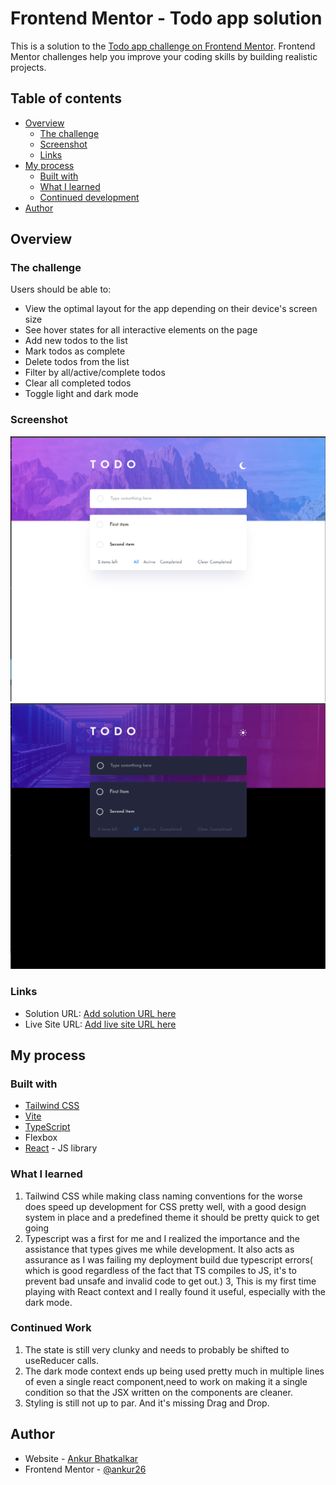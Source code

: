 # Frontend Mentor - Todo app solution

This is a solution to the [Todo app challenge on Frontend Mentor](https://www.frontendmentor.io/challenges/todo-app-Su1_KokOW). Frontend Mentor challenges help you improve your coding skills by building realistic projects. 

## Table of contents

- [Overview](#overview)
  - [The challenge](#the-challenge)
  - [Screenshot](#screenshot)
  - [Links](#links)
- [My process](#my-process)
  - [Built with](#built-with)
  - [What I learned](#what-i-learned)
  - [Continued development](#continued-development)
- [Author](#author)

## Overview

### The challenge

Users should be able to:

- View the optimal layout for the app depending on their device's screen size
- See hover states for all interactive elements on the page
- Add new todos to the list
- Mark todos as complete
- Delete todos from the list
- Filter by all/active/complete todos
- Clear all completed todos
- Toggle light and dark mode

### Screenshot

![Light Mode](./images/ListLightMode.png)
![Dark Mode](./images/ListDarkMode.png)


### Links

- Solution URL: [Add solution URL here](https://github.com/ankur26/todo-list)
- Live Site URL: [Add live site URL here](https://todo-list-sage-beta.vercel.app)

## My process

### Built with

- [Tailwind CSS](http://tailwindcss.com/)
- [Vite](https://vitejs.dev/)
- [TypeScript](https://www.typescriptlang.org/)
- Flexbox
- [React](https://reactjs.org/) - JS library

### What I learned
1. Tailwind CSS while making class naming conventions for the worse does speed up development for CSS pretty well, with a good design system in place and a predefined theme it should be pretty quick to get going
2. Typescript was a first for me and I realized the importance and the assistance that types gives me while development. It also acts as assurance as I was failing my deployment build due typescript errors( which is good regardless of the fact that TS compiles to JS, it's to prevent bad unsafe and invalid code to get out.)
3, This is my first time playing with React context and I really found it useful, especially with the dark mode.

### Continued Work
1. The state is still very clunky and needs to probably be shifted to useReducer calls.
2. The dark mode context ends up being used pretty much in multiple lines of even a single react component,need to work on making it a single condition so that the JSX written on the components are cleaner.
3. Styling is still not up to par. And it's missing Drag and Drop.

## Author

- Website - [Ankur Bhatkalkar](https://www.linkedin.com/in/ankur-bhatkalkar/)
- Frontend Mentor - [@ankur26](https://www.frontendmentor.io/profile/ankur26)

